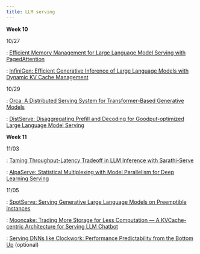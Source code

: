 ```yaml
---
title: LLM serving
---
```



**Week 10**

10/27

: [Efficient Memory Management for Large Language Model Serving with PagedAttention](https://dl.acm.org/doi/10.1145/3600006.3613165)

: [InfiniGen: Efficient Generative Inference of Large Language Models with Dynamic KV Cache Management](https://www.usenix.org/conference/osdi24/presentation/lee)



10/29

: [Orca: A Distributed Serving System for Transformer-Based Generative Models](https://www.usenix.org/conference/osdi22/presentation/yu)

: [DistServe: Disaggregating Prefill and Decoding for Goodput-optimized Large Language Model Serving](https://www.usenix.org/conference/osdi24/presentation/zhong-yinmin)



**Week 11**

11/03

: [Taming Throughput-Latency Tradeoff in LLM Inference with Sarathi-Serve](https://www.usenix.org/conference/osdi24/presentation/agrawal)

: [AlpaServe: Statistical Multiplexing with Model Parallelism for Deep Learning Serving](https://www.usenix.org/conference/osdi23/presentation/li-zhouhan)


11/05

: [SpotServe: Serving Generative Large Language Models on Preemptible Instances](https://arxiv.org/abs/2311.15566)

: [Mooncake: Trading More Storage for Less Computation — A KVCache-centric Architecture for Serving LLM Chatbot](https://www.usenix.org/conference/fast25/presentation/qin)

: [Serving DNNs like Clockwork: Performance Predictability from the Bottom Up](https://www.usenix.org/conference/osdi20/presentation/gujarati) (optional)

